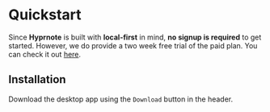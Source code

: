 # Quickstart

Since **Hyprnote** is built with **local-first** in mind, **no signup is required** to get started. However, we do provide a two week free trial of the paid plan. You can check it out [here](https://hyprnote.com/pricing).

## Installation

Download the desktop app using the `Download` button in the header.
